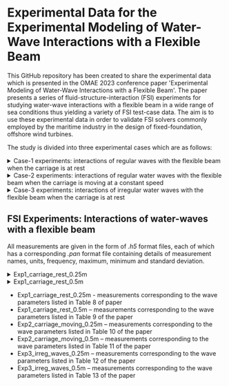 # Experimental Data for the Experimental Modeling of Water-Wave Interactions with a Flexible Beam

This GitHub repository has been created to share the experimental data which is presented in the OMAE 2023 conference paper 'Experimental Modeling of Water-Wave Interactions with a Flexible Beam'. The paper presents a series of fluid-structure-interaction (FSI) experiments for studying water-wave interactions with a flexible beam in a wide range of sea conditions thus yielding a variety of FSI test-case data. The aim is to use these experimental data in order to validate FSI solvers commonly employed by the maritime industry in the design of fixed-foundation, offshore wind turbines.

The study is divided into three experimental cases which are as follows:

<details>

<summary>Case-1 experiments: interactions of regular waves with the flexible beam when the carriage is at rest </summary>

- The experiments are divided into three cases, each of which is aimed at studying the dynamic response of the flexible beam to varying wave conditions ranging from regular-to-irregular and moderate-to-extreme wave height and steepness. Experimental Case 1 concerns interactions of regular waves with the flexible beam when the carriage is at rest; studying this case will facilitate the validation of linear FSI solvers in the non-resonant regime, since the non-linear dynamic response of beam is not excited by the incident-wave frequencies. Experimental Case 2 concerns interactions with the flexible beam when the carriage is moving at a constant speed. Moving the carriage changes the frequency of encounter between beam and waves, so that the dynamic response of the beam and its interaction with water waves, particularly at the onset of resonance, can be studied. By changing the steepness of the regular waves, both linear and nonlinear FSI solvers can be validated.

</details>

<details>

<summary>Case-2 experiments: interactions of regular water waves with the flexible beam when the carriage is moving at a constant speed</summary>

- Experimental Case 2 concerns interactions with the flexible beam when the carriage is moving at a constant speed. Moving the carriage changes the frequency of encounter between beam and waves, so that the dynamic response of the beam and its interaction with water waves, particularly at the onset of
resonance, can be studied. By changing the steepness of the regular waves, both linear and nonlinear FSI solvers can be validated. 

</details>

<details>

<summary>Case-3 experiments: interactions of irregular water waves with the flexible beam when the carriage is at rest</summary>

- Experimental Case 3 concerns steep, irregular-wave interactions with the flexible beam when the carriage is at rest. This is the most complex case and is designed to yield data on structural dynamics due to nonlinear wave-loading processes related to steep and breaking waves. This case will help to validate the high-fidelity FSI solvers. 

</details>


## FSI Experiments: Interactions of water-waves with a flexible beam

All measurements are given in the form of *.h5* format files, each of which has a corresponding *.pan* format file containing details of measurement names, units, frequency, maximum, minimum and standard deviation. 

<details>

<summary>Exp1_carriage_rest_0.25m</summary>

The measurements corresponding to the wave parameters listed in Table 8 of paper are shared in this folder. 

</details>

<details>

<summary>Exp1_carriage_rest_0.5m</summary>

The measurements corresponding to the wave parameters listed in Table 9 of the paper are shared in this folder. 

</details>


- Exp1_carriage_rest_0.25m - measurements corresponding to the wave parameters listed in Table 8 of paper
- Exp1_carriage_rest_0.5m – measurements corresponding to the wave parameters listed in Table 9 of the paper
- Exp2_carriage_moving_0.25m – measurements corresponding to the wave parameters listed in Table 10 of the paper
- Exp2_carriage_moving_0.5m – measurements corresponding to the wave parameters listed in Table 11 of the paper
- Exp3_irreg_waves_0.25m – measurements corresponding to the wave parameters listed in Table 12 of the paper
- Exp3_irreg_waves_0.5m – measurements corresponding to the wave parameters listed in Table 13 of the paper
